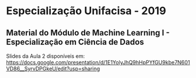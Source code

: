 # Especialização Unifacisa - 2019

## Material do Módulo de Machine Learning I - Especialização em Ciência de Dados

Slides da Aula 2 disponíveis em: https://docs.google.com/presentation/d/1E1YolyJhQ9hHpPYfGU9kbe7N601VD86__SyrvDPGkeU/edit?usp=sharing

